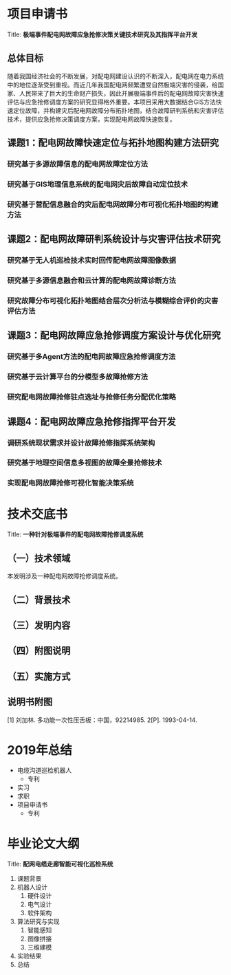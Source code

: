 
# 项目申请书
Title: **极端事件配电网故障应急抢修决策关键技术研究及其指挥平台开发**

## 总体目标
随着我国经济社会的不断发展，对配电网建设认识的不断深入，配电网在电力系统中的地位逐渐受到重视。而近几年我国配电网频繁遭受自然极端灾害的侵袭，给国家、人民带来了巨大的生命财产损失，因此开展极端事件后的配电网故障灾害快速评估与应急抢修调度方案的研究显得格外重要。本项目采用大数据结合GIS方法快速定位故障，并构建灾后配电网故障分布拓扑地图，结合故障研判系统和灾害评估技术，提供应急抢修决策调度方案，实现配电网故障快速恢复。

## 课题1：配电网故障快速定位与拓扑地图构建方法研究
### 研究基于多源故障信息的配电网故障定位方法
### 研究基于GIS地理信息系统的配电网灾后故障自动定位技术
### 研究基于营配信息融合的灾后配电网故障分布可视化拓扑地图的构建方法

## 课题2：配电网故障研判系统设计与灾害评估技术研究
### 研究基于无人机巡检技术实时回传配电网故障图像数据
### 研究基于多源信息融合和云计算的配电网故障诊断方法
### 研究故障分布可视化拓扑地图结合层次分析法与模糊综合评价的灾害评估方法

## 课题3：配电网故障应急抢修调度方案设计与优化研究
### 研究基于多Agent方法的配电网故障应急抢修调度方法
### 研究基于云计算平台的分模型多故障抢修方法
### 研究配电网故障抢修驻点选址与抢修任务分配优化策略

## 课题4：配电网故障应急抢修指挥平台开发
### 调研系统现状需求并设计故障抢修指挥系统架构
### 研究基于地理空间信息多视图的故障全景抢修技术
### 实现配电网故障抢修可视化智能决策系统

# 技术交底书
Title: **一种针对极端事件的配电网故障抢修调度系统**

## （一）技术领域
本发明涉及一种配电网故障抢修调度系统。
## （二）背景技术

## （三）发明内容
## （四）附图说明
## （五）实施方式
## 说明书附图

[1] 刘加林. 多功能一次性压舌板：中国，92214985. 2[P]. 1993-04-14.

# 2019年总结

- 电缆沟道巡检机器人
  - 专利
- 实习
- 求职
- 项目申请书
  - 专利

# 毕业论文大纲
Title: **配网电缆走廊智能可视化巡检系统**

1. 课题背景
2. 机器人设计
   1. 硬件设计
   2. 电气设计
   3. 软件架构
3. 算法研究与实现
   1. 智能感知
   2. 图像拼接
   3. 三维建模
4. 实验结果
5. 总结